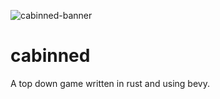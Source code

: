 ![cabinned-banner](https://user-images.githubusercontent.com/111209749/185744729-a657e4a2-21eb-4fe0-8a8a-777a57a57447.png)
# cabinned
A top down game written in rust and using bevy.
